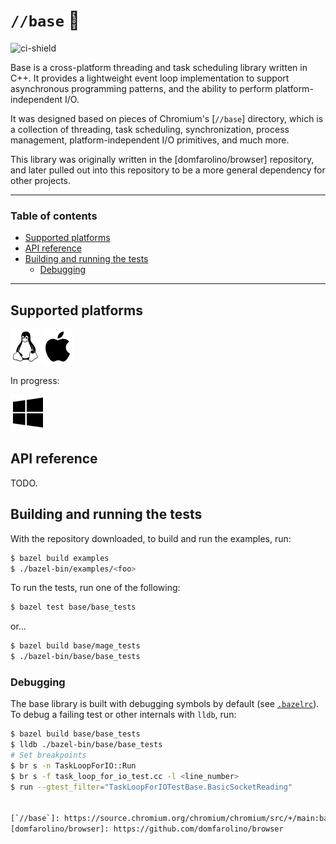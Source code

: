 # `//base` 🧱

![ci-shield](https://github.com/domfarolino/base/actions/workflows/workflow.yml/badge.svg)

Base is a cross-platform threading and task scheduling library written in C++.
It provides a lightweight event loop implementation to support asynchronous
programming patterns, and the ability to perform platform-independent I/O.

It was designed based on pieces of Chromium's [`//base`] directory, which is a
collection of threading, task scheduling, synchronization, process management,
platform-independent I/O primitives, and much more.

This library was originally written in the [domfarolino/browser] repository, and
later pulled out into this repository to be a more general dependency for other
projects.

----

### Table of contents

- [Supported platforms](#supported-platforms)
- [API reference](#api-reference)
- [Building and running the tests](#building-and-running-the-tests)
  - [Debugging](#debugging)

----


## Supported platforms

![Linux](./assets/linux.svg)
![macOS](./assets/apple.svg)

In progress:

![Windows](./assets/windows.svg)


## API reference

TODO.

## Building and running the tests

With the repository downloaded, to build and run the examples, run:

```sh
$ bazel build examples
$ ./bazel-bin/examples/<foo>
```

To run the tests, run one of the following:

```sh
$ bazel test base/base_tests
```

or...


```sh
$ bazel build base/mage_tests
$ ./bazel-bin/base/base_tests
```

### Debugging

The base library is built with debugging symbols by default (see
[`.bazelrc`](.bazelrc)). To debug a failing test or other internals with `lldb`,
run:

```sh
$ bazel build base/base_tests
$ lldb ./bazel-bin/base/base_tests
# Set breakpoints
$ br s -n TaskLoopForIO::Run
$ br s -f task_loop_for_io_test.cc -l <line_number>
$ run --gtest_filter="TaskLoopForIOTestBase.BasicSocketReading"


[`//base`]: https://source.chromium.org/chromium/chromium/src/+/main:base/
[domfarolino/browser]: https://github.com/domfarolino/browser
